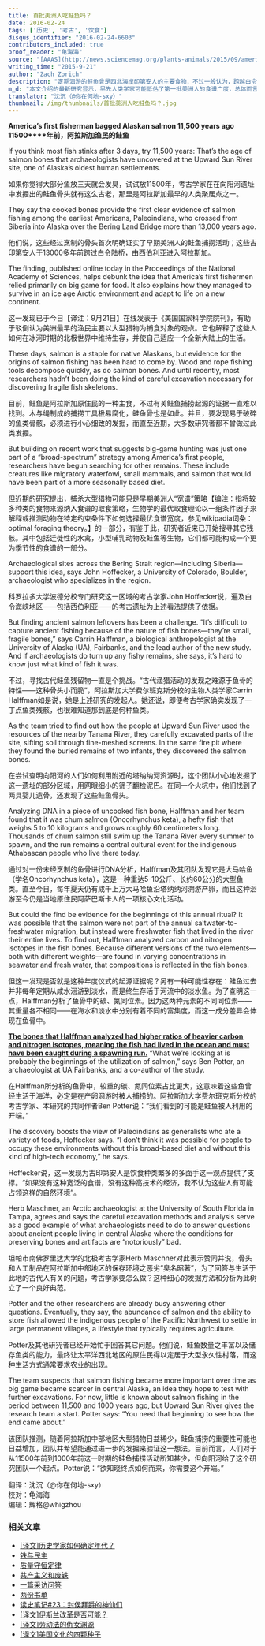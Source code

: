```yaml
---
title: 首批美洲人吃鲑鱼吗？
date: 2016-02-24
tags: ['历史', '考古', '饮食']
disqus_identifier: "2016-02-24-6603"
contributors_included: true
proof_reader: "龟海海"
source: "[AAAS](http://news.sciencemag.org/plants-animals/2015/09/america-s-first-fisherman-bagged-alaskan-salmon-11500-years-ago)"
writing_time: "2015-9-21"
author: "Zach Zorich"
description: "定期洄游的鲑鱼曾是西北海岸印第安人的主要食物，不过一般认为，跨越白令地峡的第一批美洲人是以捕猎大型哺乳动物为生的，而要将生计建立在像洄游鱼群这种季节性食源上，需要更精细的技术和生产模式，是较为晚近的发展，但也有学者认为，事实可能并非如此。"
m_d: "本文介绍的最新研究显示，早先人类学家可能低估了第一批美洲人的食谱广度，总体而言，人类向来以奉行宽食谱策略而出名，即便像北极那些被认为食谱极窄的族群，只要有机会，大概也很难抵御新食源的诱惑。"
translator: "沈沉（@你在何地-sxy）"
thumbnail: /img/thumbnails/首批美洲人吃鲑鱼吗？.jpg
---
```


**America’s first fisherman bagged Alaskan salmon 11,500 years ago**  
**11500****年前，阿拉斯加渔民的鲑鱼**

If you think most fish stinks after 3 days, try 11,500 years: That’s the age of salmon bones that archaeologists have uncovered at the Upward Sun River site, one of Alaska’s oldest human settlements.

如果你觉得大部分鱼放三天就会发臭，试试放11500年，考古学家在在向阳河遗址中发掘出的鲑鱼骨头就有这么古老，那里是阿拉斯加最早的人类聚居点之一。

They say the cooked bones provide the first clear evidence of salmon fishing among the earliest Americans, Paleoindians, who crossed from Siberia into Alaska over the Bering Land Bridge more than 13,000 years ago.

他们说，这些经过烹制的骨头首次明确证实了早期美洲人的鲑鱼捕捞活动；这些古印第安人于13000多年前跨过白令陆桥，由西伯利亚进入阿拉斯加。

The finding, published online today in the Proceedings of the National Academy of Sciences, helps debunk the idea that America’s first fishermen relied primarily on big game for food. It also explains how they managed to survive in an ice age Arctic environment and adapt to life on a new continent.

这一发现已于今日【译注：9月21日】在线发表于《美国国家科学院院刊》，有助于驳倒认为美洲最早的渔民主要以大型猎物为捕食对象的观点。它也解释了这些人如何在冰河时期的北极世界中维持生存，并使自己适应一个全新大陆上的生活。

These days, salmon is a staple for native Alaskans, but evidence for the origins of salmon fishing has been hard to come by. Wood and rope fishing tools decompose quickly, as do salmon bones. And until recently, most researchers hadn’t been doing the kind of careful excavation necessary for discovering fragile fish skeletons.

目前，鲑鱼是阿拉斯加原住民的一种主食，不过有关鲑鱼捕捞起源的证据一直难以找到。木与绳制成的捕捞工具极易腐化，鲑鱼骨也是如此。并且，要发现易于破碎的鱼类骨骸，必须进行小心细致的发掘，而直至近期，大多数研究者都不曾做过此类发掘。

But building on recent work that suggests big-game hunting was just one part of a “broad-spectrum” strategy among America’s first people, researchers have begun searching for other remains. These include creatures like migratory waterfowl, small mammals, and salmon that would have been part of a more seasonally based diet.

但近期的研究提出，捕杀大型猎物可能只是早期美洲人“宽谱”策略【编注：指将较多种类的食物来源纳入食谱的取食策略，生物学的最优取食理论以一组条件因子来解释或推测动物在特定约束条件下如何选择最优食谱宽度，参见wikipadia词条：optimal foraging theory。】的一部分，有鉴于此，研究者近来已开始搜寻其它残骸。其中包括迁徙性的水禽，小型哺乳动物及鲑鱼等生物，它们都可能构成一个更为季节性的食谱的一部分。

Archaeological sites across the Bering Strait region—including Siberia—support this idea, says John Hoffecker, a University of Colorado, Boulder, archaeologist who specializes in the region.

科罗拉多大学波德分校专门研究这一区域的考古学家John Hoffecker说，遍及白令海峡地区——包括西伯利亚——的考古遗址为上述看法提供了依据。

But finding ancient salmon leftovers has been a challenge. “It’s difficult to capture ancient fishing because of the nature of fish bones—they’re small, fragile bones,” says Carrin Halffman, a biological anthropologist at the University of Alaska (UA), Fairbanks, and the lead author of the new study. And if archaeologists do turn up any fishy remains, she says, it’s hard to know just what kind of fish it was.

不过，寻找古代鲑鱼残留物一直是个挑战。“古代渔猎活动的发现之难源于鱼骨的特性——这种骨头小而脆”，阿拉斯加大学费尔班克斯分校的生物人类学家Carrin Halffman如是说，她是上述研究的发起人。她还说，即便考古学家确实发现了一丁点鱼类残骸，也很难知道那到底是何种鱼类。

As the team tried to find out how the people at Upward Sun River used the resources of the nearby Tanana River, they carefully excavated parts of the site, sifting soil through fine-meshed screens. In the same fire pit where they found the buried remains of two infants, they discovered the salmon bones.

在尝试查明向阳河的人们如何利用附近的塔纳纳河资源时，这个团队小心地发掘了这一遗址的部分区域，用网眼细小的筛子翻检泥巴。在同一个火坑中，他们找到了两具婴儿遗骨，还发现了这些鲑鱼骨头。

Analyzing DNA in a piece of uncooked fish bone, Halffman and her team found that it was chum salmon (Oncorhynchus keta), a hefty fish that weighs 5 to 10 kilograms and grows roughly 60 centimeters long. Thousands of chum salmon still swim up the Tanana River every summer to spawn, and the run remains a central cultural event for the indigenous Athabascan people who live there today.

通过对一份未经烹制的鱼骨进行DNA分析，Halffman及其团队发现它是大马哈鱼（学名Oncorhynchus keta），这是一种重达5-10公斤、长约60公分的大型鱼类。直至今日，每年夏天仍有成千上万大马哈鱼沿塔纳纳河溯游产卵，而且这种洄游至今仍是当地原住民阿萨巴斯卡人的一项核心文化活动。

But could the find be evidence for the beginnings of this annual ritual? It was possible that the salmon were not part of the annual saltwater-to-freshwater migration, but instead were freshwater fish that lived in the river their entire lives. To find out, Halffman analyzed carbon and nitrogen isotopes in the fish bones. Because different versions of the two elements—both with different weights—are found in varying concentrations in seawater and fresh water, that compositions is reflected in the fish bones.

但这一发现是否就是这种年度仪式的起源证据呢？另有一种可能性存在：鲑鱼过去并非每年定期从咸水洄游到淡水，而是终生存活于河流中的淡水鱼。为了查明这一点，Halffman分析了鱼骨中的碳、氮同位素。因为这两种元素的不同同位素——其重量各不相同——在海水和淡水中分别有着不同的富集度，而这一成分差异会体现在鱼骨中。

[**The bones that Halffman analyzed had higher ratios of heavier carbon and nitrogen isotopes, meaning the fish had lived in the ocean and must have been caught during a spawning run.**](http://www.pnas.org/content/112/40/12344) “What we’re looking at is probably the beginnings of the utilization of salmon,” says Ben Potter, an archaeologist at UA Fairbanks, and a co-author of the study.

在Halffman所分析的鱼骨中，较重的碳、氮同位素占比更大，这意味着这些鱼曾经生活于海洋，必定是在产卵洄游时被人捕捞的。阿拉斯加大学费尔班克斯分校的考古学家、本研究的共同作者Ben Potter说：“我们看到的可能是鲑鱼被人利用的开端。”

The discovery boosts the view of Paleoindians as generalists who ate a variety of foods, Hoffecker says. “I don’t think it was possible for people to occupy these environments without this broad-based diet and without this kind of high-tech economy,” he says.

Hoffecker说，这一发现为古印第安人是饮食种类繁多的多面手这一观点提供了支撑。“如果没有这种宽泛的食谱，没有这种高技术的经济，我不认为这些人有可能占领这样的自然环境”。

Herb Maschner, an Arctic archaeologist at the University of South Florida in Tampa, agrees and says the careful excavation methods and analysis serve as a good example of what archaeologists need to do to answer questions about ancient people living in central Alaska where the conditions for preserving bones and artifacts are “notoriously” bad.

坦帕市南佛罗里达大学的北极考古学家Herb Maschner对此表示赞同并说，骨头和人工制品在阿拉斯加中部地区的保存环境之恶劣“臭名昭著”，为了回答与生活于此地的古代人有关的问题，考古学家要怎么做？这种细心的发掘方法和分析为此树立了一个良好典范。

Potter and the other researchers are already busy answering other questions. Eventually, they say, the abundance of salmon and the ability to store fish allowed the indigenous people of the Pacific Northwest to settle in large permanent villages, a lifestyle that typically requires agriculture.

Potter及其他研究者已经开始忙于回答其它问题。他们说，鲑鱼数量之丰富以及储存鱼类的能力，最终让太平洋西北地区的原住民得以定居于大型永久性村落，而这种生活方式通常要求农业的出现。

The team suspects that salmon fishing became more important over time as big game became scarcer in central Alaska, an idea they hope to test with further excavations. For now, little is known about salmon fishing in the period between 11,500 and 1000 years ago, but Upward Sun River gives the research team a start. Potter says: “You need that beginning to see how the end came about.”

该团队推测，随着阿拉斯加中部地区大型猎物日益稀少，鲑鱼捕捞的重要性可能也日益增加，团队并希望能通过进一步的发掘来验证这一想法。目前而言，人们对于从11500年前到1000年前这一时期的鲑鱼捕捞活动所知甚少，但向阳河给了这个研究团队一个起点。Potter说：“欲知晓终点如何而来，你需要这个开端。”


翻译：沈沉（@你在何地-sxy）  
校对：龟海海  
编辑：辉格@whigzhou


### 相关文章

* [[译文]历史学家如何确定年代？](https://headsalon.org/archives/7096.html "[译文]历史学家如何确定年代？")
* [铁与民主](https://headsalon.org/archives/7815.html "铁与民主")
* [质量守恒定律](https://headsalon.org/archives/7625.html "质量守恒定律")
* [共产主义和废铁](https://headsalon.org/archives/7658.html "共产主义和废铁")
* [一篇采访问答](https://headsalon.org/archives/7586.html "一篇采访问答")
* [两份书单](https://headsalon.org/archives/7748.html "两份书单")
* [读史笔记#23：封侯拜爵的神仙们](https://headsalon.org/archives/7495.html "读史笔记#23：封侯拜爵的神仙们")
* [[译文]伊斯兰改革是否可能？](https://headsalon.org/archives/7474.html "[译文]伊斯兰改革是否可能？")
* [[译文]劳动法的仇女渊源](https://headsalon.org/archives/7466.html "[译文]劳动法的仇女渊源")
* [[译文]美国文化的四颗种子](https://headsalon.org/archives/7454.html "[译文]美国文化的四颗种子")

